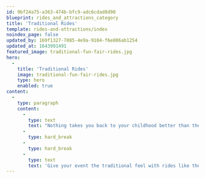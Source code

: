 ```yaml
---
id: 9bf24a75-a363-474b-bfc9-adc6cdad0d90
blueprint: rides_and_attractions_category
title: 'Traditional Rides'
template: rides-and-attractions/index
noindex_page: false
updated_by: 169f1327-7085-4e9a-9104-f6e806ab1254
updated_at: 1643991491
featured_image: traditional-fun-fair-rides.jpg
hero:
  -
    title: 'Traditional Rides'
    image: traditional-fun-fair-rides.jpg
    type: hero
    enabled: true
content:
  -
    type: paragraph
    content:
      -
        type: text
        text: "Nothing takes you back to your childhood better than the memories of playing at the fairground. Roll up and hire our traditional rides and attractions for your special event or occasion.\_"
      -
        type: hard_break
      -
        type: hard_break
      -
        type: text
        text: 'Give your event the traditional feel with rides like the Carousel, which was EC Events first ride, way back in 1865.'
---
```

